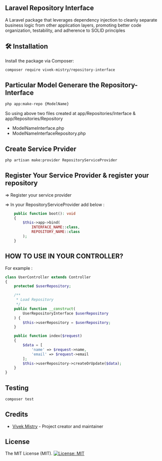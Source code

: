 ## Laravel Repository Interface

A Laravel package that leverages dependency injection to cleanly separate business logic from other application layers, promoting better code organization, testability, and adherence to SOLID principles






## 🛠️ Installation

Install the package via Composer:
```bash
composer require vivek-mistry/repository-interface
```

## Particular Model Generare the Repository-Interface
```bash
php app:make-repo {ModelName}
```

So using above two files created at app/Repositories/Interface & app/Repositories/Repository
<ul>
<li>ModelNameInterface.php</li>
<li>ModelNameInterfaceRepository.php</li>
</ul>


## Create Service Prvider
```bash
php artisan make:provider RepositoryServiceProvider
```

## Register Your Service Provider & register your repository
<P>=> Register your service provider</P>
<P>=> In your RepositoryServiceProvider add below : </P>
    
```php
    public function boot(): void
    {
        $this->app->bind(
            INTERFACE_NAME::class,
            REPOSITORY_NAME::class
        );
    }
```    

## HOW TO USE IN YOUR CONTROLLER? 

For example : 

```php
class UserController extends Controller
{
    protected $userRepository;

    /**
     * Load Repository
     */
    public function __construct(
        UserRepositoryInterface $userRepository
    ) {
        $this->userRepository = $userRepository;
    }

    public function index($request)
    {
        $data = [
            'name' => $request->name,
            'email' => $request->email
        ];
        $this->userRepository->createOrUpdate($data);
    }
}
```

## Testing
```php
composer test
```

## Credits

- [Vivek Mistry](https://github.com/vivek-mistry) - Project creator and maintainer

## License
The MIT License (MIT). 
[![License: MIT](https://img.shields.io/badge/License-MIT-yellow.svg)](https://opensource.org/licenses/MIT)